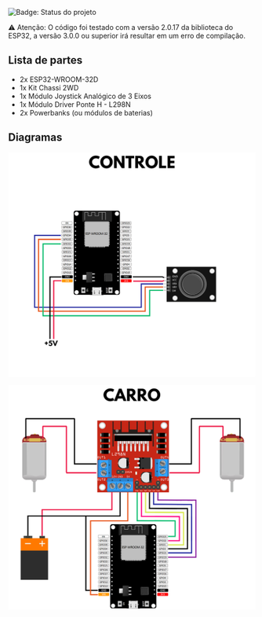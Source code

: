 ![Badge: Status do projeto](https://img.shields.io/badge/status-em%20desenvolvimento-yellow)

⚠️ Atenção: O código foi testado com a versão 2.0.17 da biblioteca do ESP32, a versão 3.0.0 ou superior irá resultar em um erro de compilação.

## Lista de partes

- 2x ESP32-WROOM-32D
- 1x Kit Chassi 2WD
- 1x Módulo Joystick Analógico de 3 Eixos
- 1x Módulo Driver Ponte H - L298N
- 2x Powerbanks (ou módulos de baterias)

## Diagramas
<p align="center">
    <img src="Imagens/CONTROLE.png" alt="drawing" width="550"/>
</p>

<p align="center">
    <img src="Imagens/CARRO.png" alt="drawing" width="550"/>
</p>